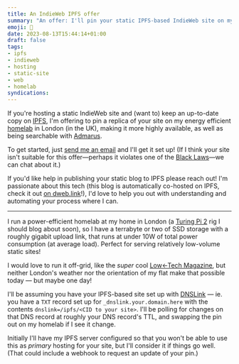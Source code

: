 ```yaml
---
title: An IndieWeb IPFS offer
summary: "An offer: I'll pin your static IPFS-based IndieWeb site on my homelab! Get in touch :)"
emoji: 💾
date: 2023-08-13T15:44:14+01:00
draft: false
tags:
- ipfs
- indieweb
- hosting
- static-site
- web
- homelab
syndications:
---
```


If you're hosting a static IndieWeb site and (want to) keep an up-to-date copy on [IPFS](https://ipfs.io), I'm offering to pin a replica of your site on my energy efficient [homelab](/tags/homelab) in London (in the UK), making it more highly available, as well as being searchable with [Admarus](https://admarus.net/).

To get started, just [send me an email](mailto:ipfs@byjp.me?subject=Re:%20An%20IndieWeb%20IPFS%20offer&body=Hi%20JP!%0A%0AWould%20you%20be%20interested%20in%20pinning%20my%20IndieWeb%20site%20on%20IPF%3F%20You%20can%20see%20it%20at%E2%80%A6) and I'll get it set up! (If I think your site isn't suitable for this offer—perhaps it violates one of the [Black Laws](https://terra-ignota.fandom.com/wiki/Black_Laws)—we can chat about it.)

If you'd like help in publishing your static blog to IPFS please reach out! I'm passionate about this tech (this blog is automatically co-hosted on IPFS, check it out [on dweb.link](https://www-byjp-me.ipns.dweb.link/)!), I'd love to help you out with understanding and automating your process where I can.

---

I run a power-efficient homelab at my home in London (a [Turing Pi 2](https://turingpi.com/product/turing-pi-2/) rig I should blog about soon), so I have a terrabyte or two of SSD storage with a roughly gigabit upload link, that runs at under 10W of total power consumption (at average load). Perfect for serving relatively low-volume static sites!

I would love to run it off-grid, like the _super_ cool [Low←Tech Magazine](https://solar.lowtechmagazine.com/about/the-solar-website/), but neither London's weather nor the orientation of my flat make that possible today — but maybe one day!

I'll be assuming you have your IPFS-based site set up with [DNSLink](https://docs.ipfs.tech/concepts/dnslink/) — ie. you have a `TXT` record set up for `_dnslink.your.domain.here` with the contents `dnslink=/ipfs/<CID to your site>`. I'll be polling for changes on that DNS record at roughly your DNS record's TTL, and swapping the pin out on my homelab if I see it change.

Initially I'll have my IPFS server configured so that you won't be able to use this as _primary_ hosting for your site, but I'll consider it if things go well. (That could include a webhook to request an update of your pin.)
